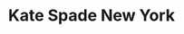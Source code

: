 ---
title: "Kate Spade New York"
url: /new-york/kate-spade-new-york-madison-avenue/
shop: Kleidung
---